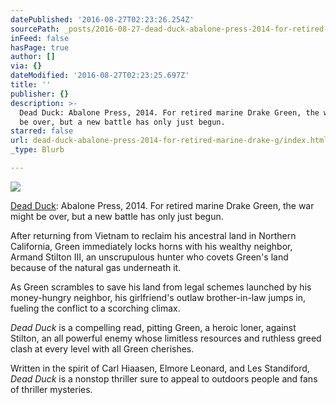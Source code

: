 ```yaml
---
datePublished: '2016-08-27T02:23:26.254Z'
sourcePath: _posts/2016-08-27-dead-duck-abalone-press-2014-for-retired-marine-drake-g.md
inFeed: false
hasPage: true
author: []
via: {}
dateModified: '2016-08-27T02:23:25.697Z'
title: ''
publisher: {}
description: >-
  Dead Duck: Abalone Press, 2014. For retired marine Drake Green, the war might
  be over, but a new battle has only just begun.
starred: false
url: dead-duck-abalone-press-2014-for-retired-marine-drake-g/index.html
_type: Blurb

---
```

![](https://the-grid-user-content.s3-us-west-2.amazonaws.com/36cd93e1-20cb-4114-b1ee-eb7f90ff1038.jpg)

[Dead Duck][0]: Abalone Press, 2014\. For retired marine Drake Green, the war might be over, but a new battle has only just begun.

After returning from Vietnam to reclaim his ancestral land in Northern California, Green immediately locks horns with his wealthy neighbor, Armand Stilton III, an unscrupulous hunter who covets Green's land because of the natural gas underneath it.

As Green scrambles to save his land from legal schemes launched by his money-hungry neighbor, his girlfriend's outlaw brother-in-law jumps in, fueling the conflict to a scorching climax.

_Dead Duck_ is a compelling read, pitting Green, a heroic loner, against Stilton, an all powerful enemy whose limitless resources and ruthless greed clash at every level with all Green cherishes.

Written in the spirit of Carl Hiaasen, Elmore Leonard, and Les Standiford, _Dead Duck_ is a nonstop thriller sure to appeal to outdoors people and fans of thriller mysteries.

[0]: https://www.amazon.com/Dead-Duck-Mel-Mckinney/dp/0615878377/ref=melmckinney "Dead Duck"
